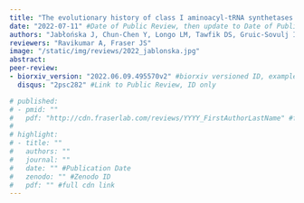 ```yaml
---
title: "The evolutionary history of class I aminoacyl-tRNA synthetases indicates early statistical translation"
date: "2022-07-11" #Date of Public Review, then update to Date of Publication
authors: "Jabłońska J, Chun-Chen Y, Longo LM, Tawfik DS, Gruic-Sovulj I"
reviewers: "Ravikumar A, Fraser JS"
image: "/static/img/reviews/2022_jablonska.jpg"
abstract:
peer-review:
- biorxiv_version: "2022.06.09.495570v2" #biorxiv versioned ID, example "5533316v1"
  disqus: "2psc282" #Link to Public Review, ID only

# published:
# - pmid: ""
#   pdf: "http://cdn.fraserlab.com/reviews/YYYY_FirstAuthorLastName" #full cdn link
#
# highlight:
# - title: ""
#   authors: ""
#   journal: ""
#   date: "" #Publication Date
#   zenodo: "" #Zenodo ID
#   pdf: "" #full cdn link
---
```

